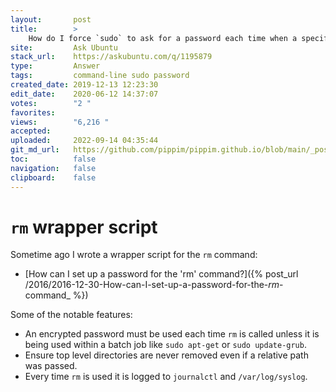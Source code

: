 ```yaml
---
layout:       post
title:        >
    How do I force `sudo` to ask for a password each time when a specific command is used?
site:         Ask Ubuntu
stack_url:    https://askubuntu.com/q/1195879
type:         Answer
tags:         command-line sudo password
created_date: 2019-12-13 12:23:30
edit_date:    2020-06-12 14:37:07
votes:        "2 "
favorites:    
views:        "6,216 "
accepted:     
uploaded:     2022-09-14 04:35:44
git_md_url:   https://github.com/pippim/pippim.github.io/blob/main/_posts/2019/2019-12-13-How-do-I-force-_sudo_-to-ask-for-a-password-each-time-when-a-specific-command-is-used_.md
toc:          false
navigation:   false
clipboard:    false
---
```


# `rm` wrapper script

Sometime ago I wrote a wrapper script for the `rm` command:

- [How can I set up a password for the 'rm' command?]({% post_url /2016/2016-12-30-How-can-I-set-up-a-password-for-the-_rm_-command_ %})

Some of the notable features:

- An encrypted password must be used each time `rm` is called unless it is being used within a batch job like `sudo apt-get` or `sudo update-grub`.
- Ensure top level directories are never removed even if a relative path was passed.
- Every time `rm` is used it is logged to `journalctl` and `/var/log/syslog`.
